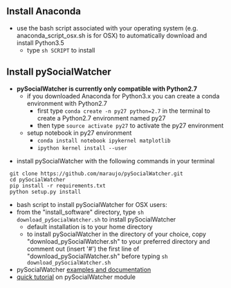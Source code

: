 ## Install Anaconda
- use the bash script associated with your operating system (e.g. anaconda_script_osx.sh is for OSX) to automatically download and install Python3.5
	* type `sh SCRIPT` to install 


## Install pySocialWatcher
- **pySocialWatcher is currently only compatible with Python2.7**
    * if you downloaded Anaconda for Python3.x you can create a conda environment with Python2.7
        * first type `conda create -n py27 python=2.7` in the terminal to create a Python2.7 environment named py27
        * then type `source activate py27` to activate the py27 environment 
    * setup notebook in py27 environment
        * `conda install notebook ipykernel matplotlib`
        * `ipython kernel install --user`
* install pySocialWatcher with the following commands in your terminal
~~~
 git clone https://github.com/maraujo/pySocialWatcher.git
 cd pySocialWatcher
 pip install -r requirements.txt
 python setup.py install
~~~
* bash script to install pySocialWatcher for OSX users:
* from the "install_software" directory, type `sh download_pySocialWatcher.sh` to install pySocialWatcher
    * default installation is to your home directory
    * to install pySocialWatcher in the directory of your choice, copy "download_pySocialWatcher.sh" to your preferred directory and comment out (insert '#') the first line of "download_pySocialWatcher.sh" before typing `sh download_pySocialWatcher.sh`
* pySocialWatcher [examples and documentation](https://github.com/maraujo/pySocialWatcher)
* [quick tutorial](https://goo.gl/WzE9ic) on pySocialWatcher module